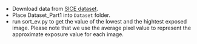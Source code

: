 * Download data from [SICE dataset](https://github.com/csjcai/SICE).
* Place Dataset_Part1 into ```Dataset``` folder.
* run sort_ev.py to get the value of the lowest and the hightest exposed image. Please note that we use the average pixel value to represent the approximate exposure value for each image.
